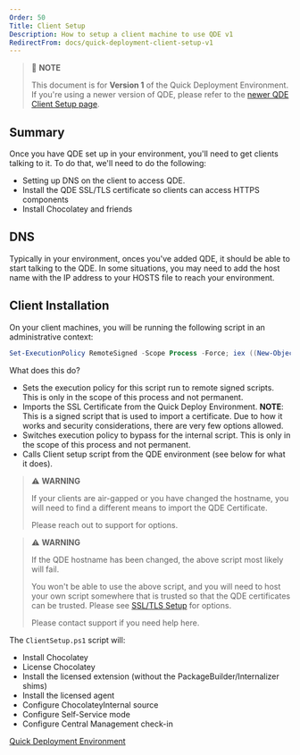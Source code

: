 ```yaml
---
Order: 50
Title: Client Setup
Description: How to setup a client machine to use QDE v1
RedirectFrom: docs/quick-deployment-client-setup-v1
---
```


> 📝 **NOTE**
>
> This document is for **Version 1** of the Quick Deployment Environment.
> If you're using a newer version of QDE, please refer to the [newer QDE Client Setup page](../client-setup).

## Summary

Once you have QDE set up in your environment, you'll need to get clients talking to it. To do that, we'll need to do the following:

* Setting up DNS on the client to access QDE.
* Install the QDE SSL/TLS certificate so clients can access HTTPS components
* Install Chocolatey and friends

## DNS

Typically in your environment, onces you've added QDE, it should be able to start talking to the QDE.
In some situations, you may need to add the host name with the IP address to your HOSTS file to reach your environment.

## Client Installation

On your client machines, you will be running the following script in an administrative context:

```powershell
Set-ExecutionPolicy RemoteSigned -Scope Process -Force; iex ((New-Object System.Net.WebClient).DownloadString('https://chocolatey.org/Import-QuickDeployCertificate.ps1')); Set-ExecutionPolicy RemoteSigned -Scope Process -Force; iex ((New-Object System.Net.WebClient).DownloadString('https://chocoserver:8443/repository/choco-install/ClientSetup.ps1'))
```

What does this do?

* Sets the execution policy for this script run to remote signed scripts.
  This is only in the scope of this process and not permanent.
* Imports the SSL Certificate from the Quick Deploy Environment.
  **NOTE**: This is a signed script that is used to import a certificate.
  Due to how it works and security considerations, there are very few options allowed.
* Switches execution policy to bypass for the internal script.
  This is only in the scope of this process and not permanent.
* Calls Client setup script from the QDE environment (see below for what it does).

> ⚠️ **WARNING**
>
> If your clients are air-gapped or you have changed the hostname, you will need to find a different means to import the QDE Certificate.
>
> Please reach out to support for options.

> ⚠️ **WARNING**
>
> If the QDE hostname has been changed, the above script most likely will fail.
>
> You won't be able to use the above script, and you will need to host your own script somewhere that is trusted so that the QDE certificates can be trusted. Please see [SSL/TLS Setup](./ssl-setup) for options.
>
> Please contact support if you need help here.

The `ClientSetup.ps1` script will:

* Install Chocolatey
* License Chocolatey
* Install the licensed extension (without the PackageBuilder/Internalizer shims)
* Install the licensed agent
* Configure ChocolateyInternal source
* Configure Self-Service mode
* Configure Central Management check-in

[Quick Deployment Environment](../)
